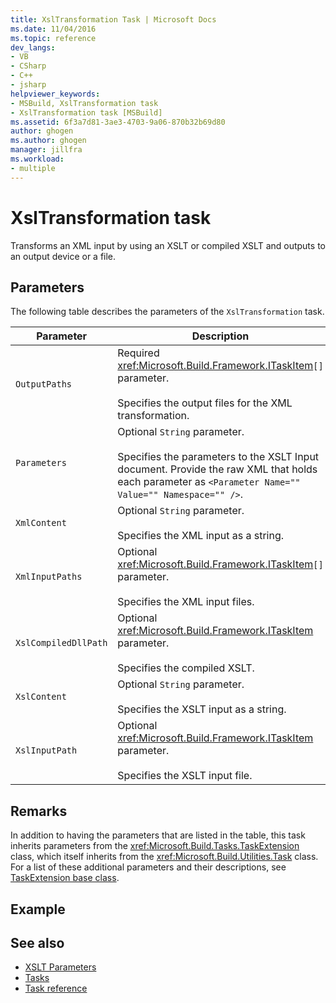 ```yaml
---
title: XslTransformation Task | Microsoft Docs
ms.date: 11/04/2016
ms.topic: reference
dev_langs:
- VB
- CSharp
- C++
- jsharp
helpviewer_keywords:
- MSBuild, XslTransformation task
- XslTransformation task [MSBuild]
ms.assetid: 6f3a7d81-3ae3-4703-9a06-870b32b69d80
author: ghogen
ms.author: ghogen
manager: jillfra
ms.workload:
- multiple
---
```

# XslTransformation task

Transforms an XML input by using an XSLT or compiled XSLT and outputs to an output device or a file.

## Parameters

 The following table describes the parameters of the `XslTransformation` task.

|Parameter|Description|
|---------------|-----------------|
|`OutputPaths`|Required <xref:Microsoft.Build.Framework.ITaskItem>`[]` parameter.<br /><br /> Specifies the output files for the XML transformation.|
|`Parameters`|Optional `String` parameter.<br /><br /> Specifies the parameters to the XSLT Input document.  Provide the raw XML that holds each parameter as `<Parameter Name="" Value="" Namespace="" />`.|
|`XmlContent`|Optional `String` parameter.<br /><br /> Specifies the XML input as a string.|
|`XmlInputPaths`|Optional <xref:Microsoft.Build.Framework.ITaskItem>`[]` parameter.<br /><br /> Specifies the XML input files.|
|`XslCompiledDllPath`|Optional <xref:Microsoft.Build.Framework.ITaskItem> parameter.<br /><br /> Specifies the compiled XSLT.|
|`XslContent`|Optional `String` parameter.<br /><br /> Specifies the XSLT input as a string.|
|`XslInputPath`|Optional <xref:Microsoft.Build.Framework.ITaskItem> parameter.<br /><br /> Specifies the XSLT input file.|

## Remarks

 In addition to having the parameters that are listed in the table, this task inherits parameters from the <xref:Microsoft.Build.Tasks.TaskExtension> class, which itself inherits from the <xref:Microsoft.Build.Utilities.Task> class. For a list of these additional parameters and their descriptions, see [TaskExtension base class](../msbuild/taskextension-base-class.md).

## Example



## See also

- [XSLT Parameters](/dotnet/standard/data/xml/xslt-parameters)
- [Tasks](../msbuild/msbuild-tasks.md)
- [Task reference](../msbuild/msbuild-task-reference.md)
